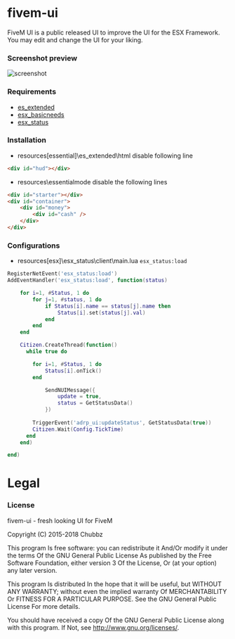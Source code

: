 # fivem-ui
FiveM UI is a public released UI to improve the UI for the ESX Framework. You may edit and change the UI for your liking.

### Screenshot preview
![screenshot](https://i.imgur.com/pGsbPB4.jpg)

### Requirements
- [es_extended](https://github.com/ESX-Org/es_extended)
- [esx_basicneeds](https://github.com/ESX-Org/esx_basicneeds)
- [esx_status](https://github.com/ESX-Org/esx_status)

### Installation
- resources\[essential]\es_extended\html disable following line
```html
<div id="hud"></div>
```
- resources\essentialmode disable the following lines
```html
<div id="starter"></div>
<div id="container">
	<div id="money">
		<div id="cash" />
	</div>
</div>
```

### Configurations
- resources\[esx]\esx_status\client\main.lua `esx_status:load`
```lua
RegisterNetEvent('esx_status:load')
AddEventHandler('esx_status:load', function(status)

	for i=1, #Status, 1 do
		for j=1, #status, 1 do
			if Status[i].name == status[j].name then
				Status[i].set(status[j].val)
			end
		end
	end

	Citizen.CreateThread(function()
	  while true do

	  	for i=1, #Status, 1 do
	  		Status[i].onTick()
	  	end

			SendNUIMessage({
				update = true,
				status = GetStatusData()
			})
	
		TriggerEvent('adrp_ui:updateStatus', GetStatusData(true))
	    Citizen.Wait(Config.TickTime)
	  end
	end)

end)
```

# Legal
### License
fivem-ui - fresh looking UI for FiveM

Copyright (C) 2015-2018 Chubbz

This program Is free software: you can redistribute it And/Or modify it under the terms Of the GNU General Public License As published by the Free Software Foundation, either version 3 Of the License, Or (at your option) any later version.

This program Is distributed In the hope that it will be useful, but WITHOUT ANY WARRANTY; without even the implied warranty Of MERCHANTABILITY Or FITNESS FOR A PARTICULAR PURPOSE. See the GNU General Public License For more details.

You should have received a copy Of the GNU General Public License along with this program. If Not, see http://www.gnu.org/licenses/.
